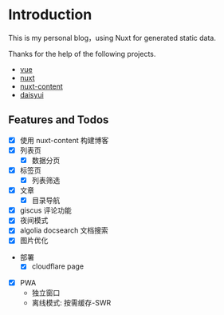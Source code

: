 # Introduction

This is my personal blog，using Nuxt for generated static data.

Thanks for the help of the following projects.

- [vue](https://cn.vuejs.org/)
- [nuxt](https://nuxt.com/)
- [nuxt-content](https://github.com/nuxt/content)
- [daisyui](https://github.com/saadeghi/daisyui)

## Features and Todos

- [x] 使用 nuxt-content 构建博客
- [x] 列表页
  - [x] 数据分页
- [x] 标签页
  - [x] 列表筛选
- [x] 文章
  - [x] 目录导航
- [x] giscus 评论功能
- [x] 夜间模式
- [x] algolia docsearch 文档搜索
- [x] 图片优化
- 部署
  - [x] cloudflare page
- [x] PWA
  - 独立窗口
  - 离线模式: 按需缓存-SWR